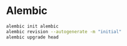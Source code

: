 # Alembic
```bash
alembic init alembic
alembic revision --autogenerate -m "initial"
alembic upgrade head
```